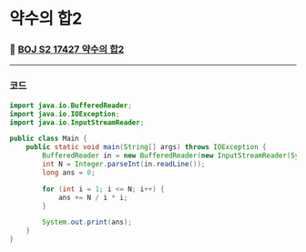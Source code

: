 # **약수의 합2**
### 📌 [BOJ S2 17427 약수의 합2](https://www.acmicpc.net/problem/17427)
-------------
### **코드**

```java
import java.io.BufferedReader;
import java.io.IOException;
import java.io.InputStreamReader;

public class Main {
    public static void main(String[] args) throws IOException {
        BufferedReader in = new BufferedReader(new InputStreamReader(System.in));
        int N = Integer.parseInt(in.readLine());
        long ans = 0;

        for (int i = 1; i <= N; i++) {
            ans += N / i * i;
        }

        System.out.print(ans);
    }
}
```